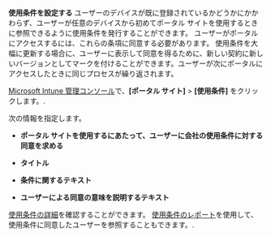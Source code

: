 **使用条件を設定する**
ユーザーのデバイスが既に登録されているかどうかにかかわらず、ユーザーが任意のデバイスから初めてポータル サイトを使用するときに参照できるように使用条件を発行することができます。 ユーザーがポータルにアクセスするには、これらの条項に同意する必要があります。 使用条件を大幅に更新する場合に、ユーザーに表示して同意を得るために、新しい契約に新しいバージョンとしてマークを付けることができます。ユーザーが次にポータルにアクセスしたときに同じプロセスが繰り返されます。

[Microsoft Intune 管理コンソール](http://manage.microsoft.com)で、**[ポータル サイト]**  &gt;  **[使用条件]** をクリックします。.

次の情報を指定します。

-   **ポータル サイトを使用するにあたって、ユーザーに会社の使用条件に対する同意を求める**

-   **タイトル**

-   **条件に関するテキスト**

-   **ユーザーによる同意の意味を説明するテキスト**

[使用条件の詳細](https://technet.microsoft.com/library/mt405893.aspx)を確認することができます。  [使用条件のレポート](https://technet.microsoft.com/library/dn646977.aspx)を使用して、使用条件に同意したユーザーを参照することもできます。.



<!--HONumber=May16_HO1-->


